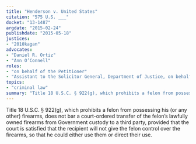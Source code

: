 ```yaml
---
title: "Henderson v. United States"
citation: "575 U.S. ___"
docket: "13-1487"
argdate: "2015-02-24"
publishdate: "2015-05-18"
justices:
- "2010kagan"
advocates:
- "Daniel R. Ortiz"
- "Ann O’Connell"
roles:
- "on behalf of the Petitioner"
- "Assistant to the Solicitor General, Department of Justice, on behalf of the Respondent"
topics:
- "criminal law"
summary: "Title 18 U.S.C. § 922(g), which prohibits a felon from possessing his (or any other) firearms, does not bar a court-ordered transfer of the felon’s lawfully owned firearms from Government custody to a third party, provided that the court is satisfied that the recipient will not give the felon control over the firearms, so that he could either use them or direct their use."
---
```

Title 18 U.S.C. § 922(g), which prohibits a felon from possessing his (or any other) firearms, does not bar a court-ordered transfer of the felon’s lawfully owned firearms from Government custody to a third party, provided that the court is satisfied that the recipient will not give the felon control over the firearms, so that he could either use them or direct their use.
